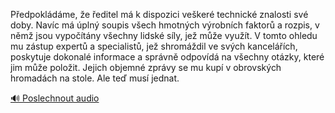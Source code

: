 
Předpokládáme, že ředitel má k dispozici veškeré technické znalosti své doby. Navíc má úplný soupis všech hmotných výrobních faktorů a rozpis, v němž jsou vypočítány všechny lidské síly, jež může využít. V tomto ohledu mu zástup expertů a specialistů, jež shromáždil ve svých kancelářích, poskytuje dokonalé informace a správně odpovídá na všechny otázky, které jim může položit. Jejich objemné zprávy se mu kupí v obrovských hromadách na stole. Ale teď musí jednat.

[🔊 Poslechnout audio](/data/7-paragraphs/audio/chapter_140/para_012-Pedpokldme-e-editel-m-k-dispozici-veker-t.mp3)

